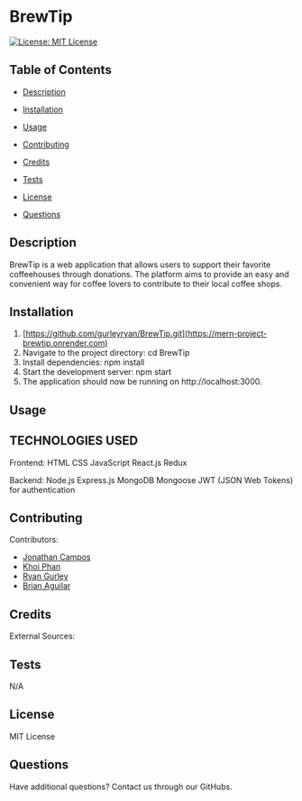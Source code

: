 # BrewTip


[![License: MIT License](https://img.shields.io/badge/License-MIT-green.svg)](https://opensource.org/license/mit/)

## Table of Contents

 * [Description](#description)

 * [Installation](#installation)

 * [Usage](#usage)

 * [Contributing](#contributing)

 * [Credits](#credits)

 * [Tests](#tests)

 * [License](#license)

 * [Questions](#questions)

## Description
BrewTip is a web application that allows users to support their favorite coffeehouses through donations. The platform aims to provide an easy and convenient way for coffee lovers to contribute to their local coffee shops.


## Installation
1. [https://github.com/gurleyryan/BrewTip.git](https://mern-project-brewtip.onrender.com)
2. Navigate to the project directory: cd BrewTip
3. Install dependencies: npm install
4. Start the development server: npm start
5. The application should now be running on http://localhost:3000.


## Usage

## TECHNOLOGIES USED 
Frontend:
HTML
CSS
JavaScript
React.js
Redux

Backend:
Node.js
Express.js
MongoDB
Mongoose
JWT (JSON Web Tokens) for authentication



## Contributing

Contributors: <br />

- [Jonathan Campos](https://github.com/jmartincampos) <br />
- [Khoi Phan](https://github.com/khoiphan-9194) <br />
- [Ryan Gurley](https://github.com/gurleyryan)
- [Brian Aguilar](https://github.com/bswagy)

## Credits

External Sources: <br />


## Tests

N/A

## License

MIT License

## Questions

Have additional questions? Contact us through our GitHubs.
